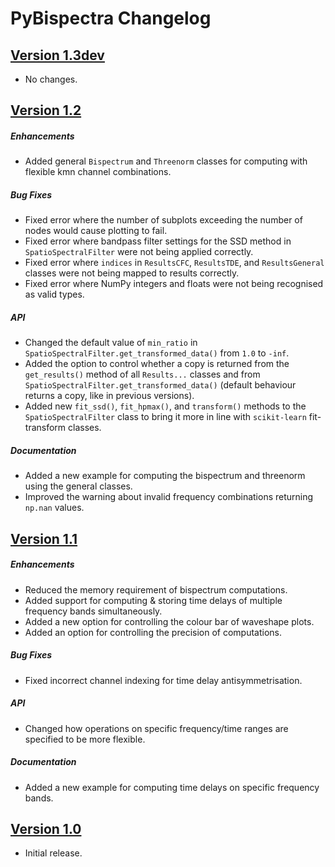 # PyBispectra Changelog

## [Version 1.3dev](https://pybispectra.readthedocs.io/en/main/)
- No changes.


## [Version 1.2](https://pybispectra.readthedocs.io/en/1.2.2/)

##### Enhancements
- Added general `Bispectrum` and `Threenorm` classes for computing with flexible kmn channel combinations.

##### Bug Fixes
- Fixed error where the number of subplots exceeding the number of nodes would cause plotting to fail.
- Fixed error where bandpass filter settings for the SSD method in `SpatioSpectralFilter` were not being applied correctly.
- Fixed error where `indices` in `ResultsCFC`, `ResultsTDE`, and `ResultsGeneral` classes were not being mapped to results correctly.
- Fixed error where NumPy integers and floats were not being recognised as valid types.

##### API
- Changed the default value of `min_ratio` in `SpatioSpectralFilter.get_transformed_data()` from `1.0` to `-inf`.
- Added the option to control whether a copy is returned from the `get_results()` method of all `Results...` classes and from `SpatioSpectralFilter.get_transformed_data()` (default behaviour returns a copy, like in previous versions).
- Added new `fit_ssd()`, `fit_hpmax()`, and `transform()` methods to the `SpatioSpectralFilter` class to bring it more in line with `scikit-learn` fit-transform classes.

##### Documentation
- Added a new example for computing the bispectrum and threenorm using the general classes.
- Improved the warning about invalid frequency combinations returning `np.nan` values.

## [Version 1.1](https://pybispectra.readthedocs.io/en/1.1.0/)

##### Enhancements
- Reduced the memory requirement of bispectrum computations.
- Added support for computing & storing time delays of multiple frequency bands simultaneously.
- Added a new option for controlling the colour bar of waveshape plots.
- Added an option for controlling the precision of computations.

##### Bug Fixes
- Fixed incorrect channel indexing for time delay antisymmetrisation.

##### API
- Changed how operations on specific frequency/time ranges are specified to be more flexible.

##### Documentation
- Added a new example for computing time delays on specific frequency bands.


## [Version 1.0](https://pybispectra.readthedocs.io/en/1.0.0/)

- Initial release.